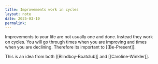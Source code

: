 ```yaml
---
title: Improvements work in cycles
layout: note
date: 2025-03-10
permalink:
---
```

Improvements to your life are not usually one and done. Instead they work on cycles. You will go through times when you are improving and times when you are declining. Therefore its important to [[Be-Present]].

This is an idea from both [[Blindboy-Boatclub]] and [[Caroline-Winkler]].
